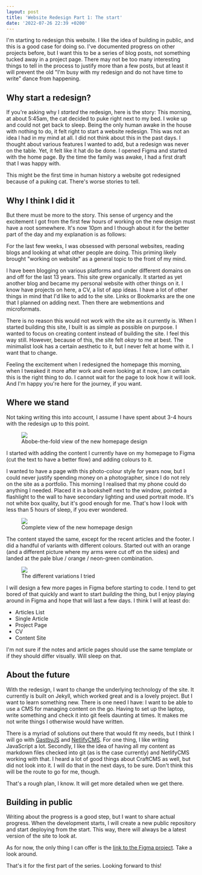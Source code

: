 ```yaml
---
layout: post
title: 'Website Redesign Part 1: The start'
date: '2022-07-26 22:39 +0200'
---
```


I'm starting to redesign this website. I like the idea of building in public, and this is a good case for doing so. I've documented progress on other projects before, but I want this to be a series of blog posts, not something tucked away in a project page. There may not be too many interesting things to tell in the process to justify more than a few posts, but at least it will prevent the old "I'm busy with my redesign and do not have time to write" dance from happening.

## Why start a redesign?

If you're asking why I _started_ the redesign, here is the story: This morning, at about 5:45am, the cat decided to puke right next to my bed. I woke up and could not get back to sleep. Being the only human awake in the house with nothing to do, it felt right to start a website redesign.
This was not an idea I had in my mind at all. I did not think about this in the past days. I thought about various features I wanted to add, but a redesign was never on the table. Yet, it felt like it hat do be done. I opened Figma and started with the home page. By the time the family was awake, I had a first draft that I was happy with.

This might be the first time in human history a website got redesigned because of a puking cat. There's worse stories to tell.

## Why I think I did it

But there must be more to the story. This sense of urgency and the excitement I got from the first few hours of working on the new design must have a root somewhere. It's now 10pm and I though about it for the better part of the day and my explanation is as follows:

For the last few weeks, I was obsessed with personal websites, reading blogs and looking at what other people are doing. This priming likely brought "working on website" as a general topic to the front of my mind.

I have been blogging on various platforms and under different domains on and off for the last 13 years. This site grew organically. It started as yet another blog and became my personal website with other things on it. I know have projects on here, a CV, a list of app ideas.
I have a lot of other things in mind that I'd like to add to the site. Links or Bookmarks are the one that I planned on adding next. Then there are webmentions and microformats.

There is no reason this would not work with the site as it currently is. When I started building this site, I built is as simple as possible on purpose. I wanted to focus on creating content instead of building the site. I feel this way still.
However, because of this, the site felt _okay_ to me at best. The minimalist look has a certain aesthetic to it, but I never felt at home with it. I want that to change.

Feeling the excitement when I redesigned the homepage this morning, when I tweaked it more after work and even looking at it now, I am certain this is the right thing to do. I cannot wait for the page to look how it will look. And I'm happy you're here for the journey, if you want.

## Where we stand

Not taking writing this into account, I assume I have spent about 3-4 hours with the redesign up to this point.

<figure>
  <img src="https://dlulzqpyd0pcw.cloudfront.net/homepage-closeup.jpg" />
  <figcaption>Abobe-the-fold view of the new homepage design</figcaption>
</figure>

I started with adding the content I currently have on my homepage to Figma (cut the text to have a better flow) and adding colours to it.

I wanted to have a page with this photo-colour style for years now, but I could never justify spending money on a photographer, since I do not rely on the site as a portfolio. This morning I realised that my phone could do anything I needed.
Placed it in a bookshelf next to the window, pointed a flashlight to the wall to have secondary lighting and used portrait mode. It's not white box quality, but it's good enough for me. That's how I look with less than 5 hours of sleep, if you ever wondered.

<figure>
  <img src="https://dlulzqpyd0pcw.cloudfront.net/homepage-total.jpg" />
  <figcaption>Complete view of the new homepage design</figcaption>
</figure>

The content stayed the same, except for the recent articles and the footer. I did a handful of variants with different colours. Started out with an orange (and a different picture where my arms were cut off on the sides) and landed at the pale blue / orange / neon-green combination.

<figure>
  <img src="https://dlulzqpyd0pcw.cloudfront.net/redesign-homepage-progress.jpg" />
  <figcaption>The different variations I tried</figcaption>
</figure>

I will design a few more pages in Figma before starting to code. I tend to get bored of that quickly and want to start _building_ the thing, but I enjoy playing around in Figma and hope that will last a few days. I think I will at least do:

- Articles List
- Single Article
- Project Page
- CV
- Content Site

I'm not sure if the notes and article pages should use the same template or if they should differ visually. Will sleep on that.

## About the future

With the redesign, I want to change the underlying technology of the site. It currently is built on Jekyll, which worked great and is a lovely project. But I want to learn something new.
There is one need I have: I want to be able to use a CMS for managing content on the go. Having to set up the laptop, write something and check it into git feels daunting at times. It makes me not write things I otherwise would have written.

There is a myriad of solutions out there that would fit my needs, but I think I will go with [GastbyJS](https://www.gatsbyjs.com/) and [NetlifyCMS](https://www.netlifycms.org/).
For one thing, I like writing JavaScript a lot. Secondly, I like the idea of having all my content as markdown files checked into git (as is the case currently) and NetlifyCMS working with that.
I heard a lot of good things about CraftCMS as well, but did not look into it. I will do that in the next days, to be sure. Don't think this will be the route to go for me, though.

That's a rough plan, I know. It will get more detailed when we get there.

## Building in public

Writing about the progress is a good step, but I want to share actual progress.
When the development starts, I will create a new public repository and start deploying from the start. This way, there will always be a latest version of the site to look at.

As for now, the only thing I can offer is the [link to the Figma project](https://www.figma.com/file/sZc4IKbXkGwxYnXyFpnsRx/Website-Redesign?node-id=0%3A1). Take a look around.

That's it for the first part of the series. Looking forward to this!
